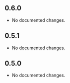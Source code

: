 ## 0.6.0

- No documented changes.

## 0.5.1

- No documented changes.

## 0.5.0

- No documented changes.

